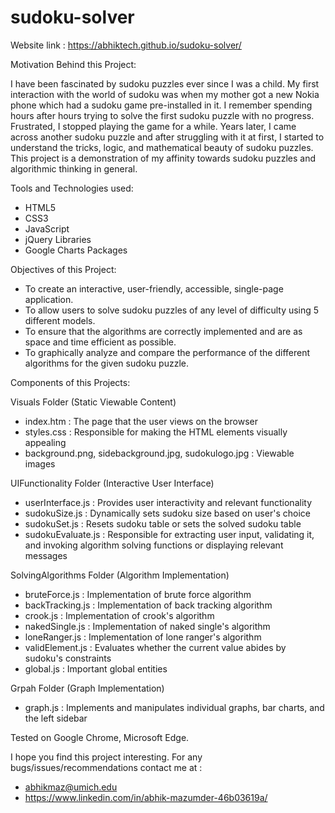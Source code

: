 # sudoku-solver

Website link : https://abhiktech.github.io/sudoku-solver/

Motivation Behind this Project:

I have been fascinated by sudoku puzzles ever since I was a child. My first interaction with the world of sudoku was when my mother
got a new Nokia phone which had a sudoku game pre-installed in it. I remember spending hours after hours trying to solve the first sudoku
puzzle with no progress. Frustrated, I stopped playing the game for a while. Years later, I came across another sudoku puzzle and after
struggling with it at first, I started to understand the tricks, logic, and mathematical beauty of sudoku puzzles. This project is a
demonstration of my affinity towards sudoku puzzles and algorithmic thinking in general.

Tools and Technologies used:
- HTML5
- CSS3
- JavaScript
- jQuery Libraries
- Google Charts Packages

Objectives of this Project:
- To create an interactive, user-friendly, accessible, single-page application.
- To allow users to solve sudoku puzzles of any level of difficulty using 5 different models.
- To ensure that the algorithms are correctly implemented and are as space and time efficient as possible.
- To graphically analyze and compare the performance of the different algorithms for the given sudoku puzzle.

Components of this Projects:

Visuals Folder (Static Viewable Content)

- index.htm : The page that the user views on the browser
- styles.css : Responsible for making the HTML elements visually appealing
- background.png, sidebackground.jpg, sudokulogo.jpg : Viewable images

UIFunctionality Folder (Interactive User Interface)

- userInterface.js : Provides user interactivity and relevant functionality
- sudokuSize.js : Dynamically sets sudoku size based on user's choice
- sudokuSet.js : Resets sudoku table or sets the solved sudoku table
- sudokuEvaluate.js : Responsible for extracting user input, validating it, and invoking algorithm solving functions or displaying
  relevant messages

SolvingAlgorithms Folder (Algorithm Implementation)
- bruteForce.js : Implementation of brute force algorithm
- backTracking.js : Implementation of back tracking algorithm
- crook.js : Implementation of crook's algorithm
- nakedSingle.js : Implementation of naked single's algorithm
- loneRanger.js : Implementation of lone ranger's algorithm
- validElement.js : Evaluates whether the current value abides by sudoku's constraints
- global.js : Important global entities

Grpah Folder (Graph Implementation)
- graph.js : Implements and manipulates individual graphs, bar charts, and the left sidebar

Tested on Google Chrome, Microsoft Edge.

I hope you find this project interesting. For any bugs/issues/recommendations contact me at :
- abhikmaz@umich.edu
- https://www.linkedin.com/in/abhik-mazumder-46b03619a/
